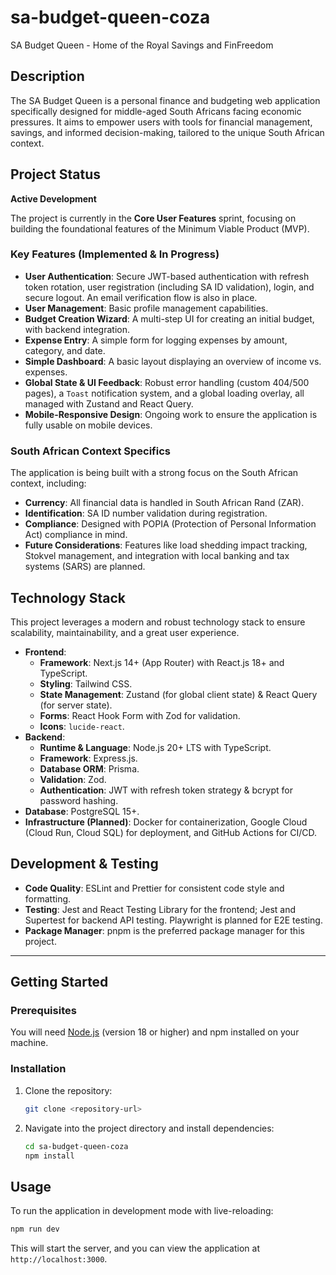 # sa-budget-queen-coza

SA Budget Queen - Home of the Royal Savings and FinFreedom

## Description

The SA Budget Queen is a personal finance and budgeting web application specifically designed for middle-aged South Africans facing economic pressures. It aims to empower users with tools for financial management, savings, and informed decision-making, tailored to the unique South African context.

## Project Status

**Active Development**

The project is currently in the **Core User Features** sprint, focusing on building the foundational features of the Minimum Viable Product (MVP).

### Key Features (Implemented & In Progress)

*   **User Authentication**: Secure JWT-based authentication with refresh token rotation, user registration (including SA ID validation), login, and secure logout. An email verification flow is also in place.
*   **User Management**: Basic profile management capabilities.
*   **Budget Creation Wizard**: A multi-step UI for creating an initial budget, with backend integration.
*   **Expense Entry**: A simple form for logging expenses by amount, category, and date.
*   **Simple Dashboard**: A basic layout displaying an overview of income vs. expenses.
*   **Global State & UI Feedback**: Robust error handling (custom 404/500 pages), a `Toast` notification system, and a global loading overlay, all managed with Zustand and React Query.
*   **Mobile-Responsive Design**: Ongoing work to ensure the application is fully usable on mobile devices.

### South African Context Specifics

The application is being built with a strong focus on the South African context, including:

*   **Currency**: All financial data is handled in South African Rand (ZAR).
*   **Identification**: SA ID number validation during registration.
*   **Compliance**: Designed with POPIA (Protection of Personal Information Act) compliance in mind.
*   **Future Considerations**: Features like load shedding impact tracking, Stokvel management, and integration with local banking and tax systems (SARS) are planned.

## Technology Stack

This project leverages a modern and robust technology stack to ensure scalability, maintainability, and a great user experience.

*   **Frontend**:
    *   **Framework**: Next.js 14+ (App Router) with React.js 18+ and TypeScript.
    *   **Styling**: Tailwind CSS.
    *   **State Management**: Zustand (for global client state) & React Query (for server state).
    *   **Forms**: React Hook Form with Zod for validation.
    *   **Icons**: `lucide-react`.
*   **Backend**:
    *   **Runtime & Language**: Node.js 20+ LTS with TypeScript.
    *   **Framework**: Express.js.
    *   **Database ORM**: Prisma.
    *   **Validation**: Zod.
    *   **Authentication**: JWT with refresh token strategy & bcrypt for password hashing.
*   **Database**: PostgreSQL 15+.
*   **Infrastructure (Planned)**: Docker for containerization, Google Cloud (Cloud Run, Cloud SQL) for deployment, and GitHub Actions for CI/CD.

## Development & Testing

*   **Code Quality**: ESLint and Prettier for consistent code style and formatting.
*   **Testing**: Jest and React Testing Library for the frontend; Jest and Supertest for backend API testing. Playwright is planned for E2E testing.
*   **Package Manager**: pnpm is the preferred package manager for this project.

---

## Getting Started

### Prerequisites

You will need [Node.js](https://nodejs.org/) (version 18 or higher) and npm installed on your machine.

### Installation

1. Clone the repository:
   ```sh
   git clone <repository-url>
   ```
2. Navigate into the project directory and install dependencies:
   ```sh
   cd sa-budget-queen-coza
   npm install
   ```

## Usage

To run the application in development mode with live-reloading:
```sh
npm run dev
```
This will start the server, and you can view the application at `http://localhost:3000`.
